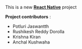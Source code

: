 This is a new [**React Native**](https://reactnative.dev) project

**Project contributors** :
 - Potluri Jaswantth
 - Rushikesh Reddy Dorolla
 - Krishna Kiran
 - Anchal Kushwaha
